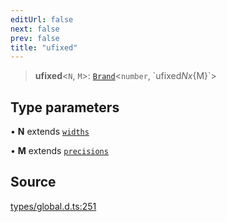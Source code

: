 ```yaml
---
editUrl: false
next: false
prev: false
title: "ufixed"
---
```


> **ufixed**\<`N`, `M`\>: [`Brand`](Brand.md)\<`number`, \`ufixed${N}x${M}\`\>

## Type parameters

• **N** extends [`widths`](widths.md)

• **M** extends [`precisions`](precisions.md)

## Source

[types/global.d.ts:251](https://github.com/algorandfoundation/tealscript/blob/18ba30a9/types/global.d.ts#L251)
